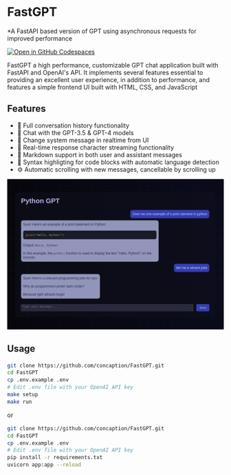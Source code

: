 # FastGPT
*A FastAPI based version of GPT using asynchronous requests for improved performance

[![Open in GitHub Codespaces](https://github.com/codespaces/badge.svg)](https://codespaces.new/concaption/FastGPT)

FastGPT a high performance, customizable GPT chat application built with FastAPI and OpenAI's API. It implements several features essential to providing an excellent user experience, in addition to performance, and features a simple frontend UI built with HTML, CSS, and JavaScript
## Features
- 📝 Full conversation history functionality
- 🤖 Chat with the GPT-3.5 & GPT-4 models
- 🧰 Change system message in realtime from UI
- 💬 Real-time response character streaming functionality
- 🧩 Markdown support in both user and assistant messages
- 🎨 Syntax highligting for code blocks with automatic language detection
- ⚙️ Automatic scrolling with new messages, cancellable by scrolling up 

![Screenshot](screenshot.png)
## Usage
```bash
git clone https://github.com/concaption/FastGPT.git
cd FastGPT
cp .env.example .env
# Edit .env file with your OpenAI API key
make setup
make run
```
or
```bash
git clone https://github.com/concaption/FastGPT.git
cd FastGPT
cp .env.example .env
# Edit .env file with your OpenAI API key
pip install -r requirements.txt
uvicorn app:app --reload
```
